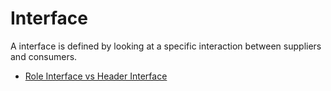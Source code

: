 # Interface

A interface is defined by looking at a specific interaction between suppliers and consumers.

* [Role Interface vs Header Interface](/interface/role-vs-header)
